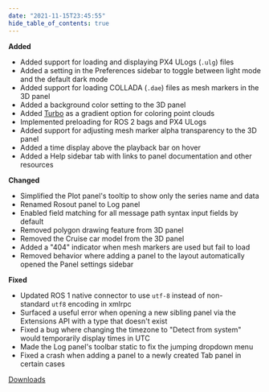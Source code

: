 ```yaml
---
date: "2021-11-15T23:45:55"
hide_table_of_contents: true
---
```

**Added**
- Added support for loading and displaying PX4 ULogs (`.ulg`) files
- Added a setting in the Preferences sidebar to toggle between light mode and the default dark mode
- Added support for loading COLLADA (`.dae`) files as mesh markers in the 3D panel
- Added a background color setting to the 3D panel
- Added [Turbo](https://ai.googleblog.com/2019/08/turbo-improved-rainbow-colormap-for.html) as a gradient option for coloring point clouds
- Implemented preloading for ROS 2 bags and PX4 ULogs
- Added support for adjusting mesh marker alpha transparency to the 3D panel
- Added a time display above the playback bar on hover
- Added a Help sidebar tab with links to panel documentation and other resources

**Changed**
- Simplified the Plot panel's tooltip to show only the series name and data
- Renamed Rosout panel to Log panel
- Enabled field matching for all message path syntax input fields by default
- Removed polygon drawing feature from 3D panel
- Removed the Cruise car model from the 3D panel
- Added a "404" indicator when mesh markers are used but fail to load
- Removed behavior where adding a panel to the layout automatically opened the Panel settings sidebar

**Fixed**
- Updated ROS 1 native connector to use `utf-8` instead of non-standard `utf8` encoding in xmlrpc
- Surfaced a useful error when opening a new sibling panel via the Extensions API with a type that doesn't exist
- Fixed a bug where changing the timezone to "Detect from system" would temporarily display times in UTC
- Made the Log panel's toolbar static to fix the jumping dropdown menu
- Fixed a crash when adding a panel to a newly created Tab panel in certain cases

[Downloads](https://github.com/foxglove/studio/releases/tag/v0.22.0)
